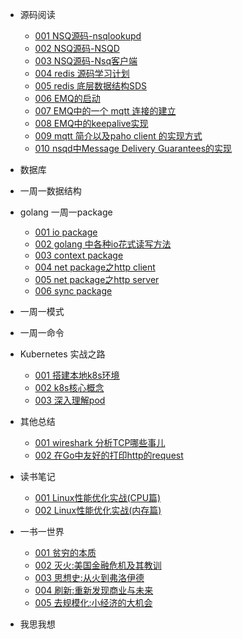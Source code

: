 - 源码阅读
    - [001 NSQ源码-nsqlookupd](https://github.com/lzh2nix/articles/issues/6) 
    - [002 NSQ源码-NSQD](https://github.com/lzh2nix/articles/issues/7)
    - [003 NSQ源码-Nsq客户端](https://github.com/lzh2nix/articles/issues/8)
    - [004 redis 源码学习计划](https://github.com/lzh2nix/articles/issues/12)
    - [005 redis 底层数据结构SDS](https://github.com/lzh2nix/articles/issues/13)
    - [006 EMQ的启动](https://github.com/lzh2nix/articles/issues/9)
    - [007 EMQ中的一个 mqtt 连接的建立](https://github.com/lzh2nix/articles/issues/14)
    - [008 EMQ中的keepalive实现](https://github.com/lzh2nix/articles/issues/10)
    - [009 mqtt 简介以及paho client 的实现方式](https://github.com/lzh2nix/articles/issues/16)
    - [010 nsqd中Message Delivery Guarantees的实现](https://github.com/lzh2nix/articles/issues/18)
- 数据库

- 一周一数据结构
- golang 一周一package
  - [001 io package](https://github.com/lzh2nix/articles/issues/24)
  - [002 golang 中各种io花式读写方法](https://github.com/lzh2nix/articles/issues/25)
  - [003 context package](https://github.com/lzh2nix/articles/issues/26)
  - [004 net package之http client](https://github.com/lzh2nix/articles/issues/28)
  - [005 net package之http server](https://github.com/lzh2nix/articles/issues/30)
  - [006 sync package](https://github.com/lzh2nix/articles/issues/32)

- 一周一模式
- 一周一命令
- Kubernetes 实战之路
  - [001 搭建本地k8s环境](https://github.com/lzh2nix/articles/issues/21)
  - [002 k8s核心概念](https://github.com/lzh2nix/articles/issues/22)
  - [003 深入理解pod](https://github.com/lzh2nix/articles/issues/23)
- 其他总结
   - [001 wireshark 分析TCP哪些事儿](https://github.com/lzh2nix/articles/issues/11)
   - [002 在Go中友好的打印http的request](https://github.com/lzh2nix/articles/issues/17)
- 读书笔记
   - [001 Linux性能优化实战(CPU篇)](https://github.com/lzh2nix/articles/issues/34)
   - [002 Linux性能优化实战(内存篇)](https://github.com/lzh2nix/articles/issues/35)
- 一书一世界
   - [001 贫穷的本质](https://github.com/lzh2nix/articles/issues/19)
   - [002 灭火:美国金融危机及其教训](https://github.com/lzh2nix/articles/issues/27)
   - [003 思想史:从火到弗洛伊德](https://github.com/lzh2nix/articles/issues/29)
   - [004 刷新:重新发现商业与未来](https://github.com/lzh2nix/articles/issues/31)
   - [005 去规模化:小经济的大机会](https://github.com/lzh2nix/articles/issues/33)
- 我思我想
